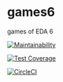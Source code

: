 # games6
games of EDA 6 

[![Maintainability](https://api.codeclimate.com/v1/badges/27ad8f95b4e6989d3c25/maintainability)](https://codeclimate.com/github/evbeda/games6/maintainability)

[![Test Coverage](https://api.codeclimate.com/v1/badges/27ad8f95b4e6989d3c25/test_coverage)](https://codeclimate.com/github/evbeda/games6/test_coverage)

[![CircleCI](https://dl.circleci.com/status-badge/img/gh/evbeda/games6/tree/main.svg?style=svg)](https://dl.circleci.com/status-badge/redirect/gh/evbeda/games6/tree/main)
